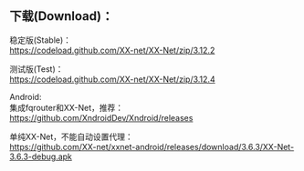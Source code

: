 
## 下载(Download)：
稳定版(Stable)：  
https://codeload.github.com/XX-net/XX-Net/zip/3.12.2


测试版(Test)：  
https://codeload.github.com/XX-net/XX-Net/zip/3.12.4


Android:  
集成fqrouter和XX-Net，推荐：  
https://github.com/XndroidDev/Xndroid/releases

单纯XX-Net，不能自动设置代理：    
https://github.com/XX-net/xxnet-android/releases/download/3.6.3/XX-Net-3.6.3-debug.apk
